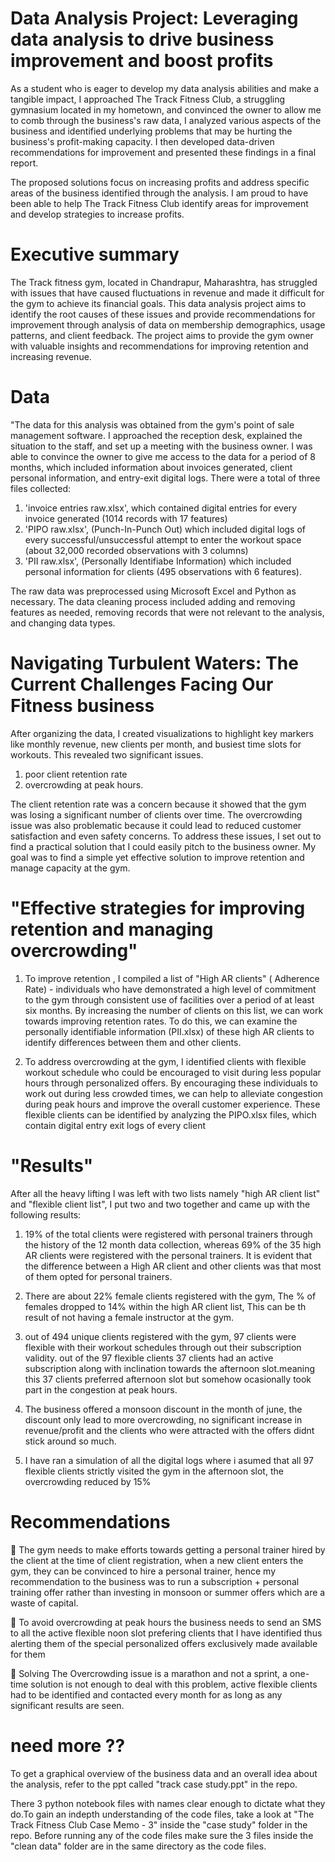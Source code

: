 # Data Analysis Project: Leveraging data analysis to drive business improvement and boost profits

As a student who is eager to develop my data analysis abilities and make a tangible impact, I approached The Track Fitness Club, a struggling gymnasium located in my hometown, and convinced the owner to allow me to comb through the business's raw data, I analyzed various aspects of the business and identified underlying problems that may be hurting the business's profit-making capacity. I then developed data-driven recommendations for improvement and presented these findings in a final report.

The proposed solutions focus on increasing profits and address specific areas of the business identified through the analysis. I am proud to have been able to help The Track Fitness Club identify areas for improvement and develop strategies to increase profits.

# Executive summary

The Track fitness gym, located in Chandrapur, Maharashtra, has struggled with issues that have caused fluctuations in revenue and made it difficult for the gym to achieve its financial goals. This data analysis project aims to identify the root causes of these issues and provide recommendations for improvement through analysis of data on membership demographics, usage patterns, and client feedback. The project aims to provide the gym owner with valuable insights and recommendations for improving retention and increasing revenue.

 # Data

 "The data for this analysis was obtained from the gym's point of sale management software. I approached the reception desk, explained the situation to the staff, and set up a meeting with the business owner. I was able to convince the owner to give me access to the data for a period of 8 months, which included information about invoices generated, client personal information, and entry-exit digital logs. There were a total of three files collected: 
 1. 'invoice entries raw.xlsx', which contained digital entries for every invoice generated (1014 records with 17 features)
 2. 'PIPO raw.xlsx', (Punch-In-Punch Out) which included digital logs of every successful/unsuccessful attempt to enter the workout space (about 32,000 recorded observations with 3 columns)
 3. 'PII raw.xlsx', (Personally Identifiabe Information) which included personal information for clients (495 observations with 6 features). 
 
 The raw data was preprocessed using Microsoft Excel and Python as necessary. The data cleaning process included adding and removing features as needed, removing records that were not relevant to the analysis, and changing data types.


 # Navigating Turbulent Waters: The Current Challenges Facing Our Fitness business

After organizing the data, I created visualizations to highlight key markers like monthly revenue, new clients per month, and busiest time slots for workouts. This revealed two significant issues.

1. poor client retention rate
2. overcrowding at peak hours. 

The client retention rate was a concern because it showed that the gym was losing a significant number of clients over time. The overcrowding issue was also problematic because it could lead to reduced customer satisfaction and even safety concerns. To address these issues, I set out to find a practical solution that I could easily pitch to the business owner. My goal was to find a simple yet effective solution to improve retention and manage capacity at the gym.

# "Effective strategies for improving retention and managing overcrowding"

1. To improve retention , I compiled a list of "High AR clients" ( Adherence Rate) - individuals who have demonstrated a high level of commitment to the gym through consistent use of facilities over a period of at least six months. By increasing the number of clients on this list, we can work towards improving retention rates. To do this, we can examine the personally identifiable information (PII.xlsx) of these high AR clients to identify differences between them and other clients. 

2. To address overcrowding at the gym, I identified clients with flexible workout schedule who could be encouraged to visit during less popular hours through personalized offers. By encouraging these individuals to work out during less crowded times, we can help to alleviate congestion during peak hours and improve the overall customer experience. These flexible clients can be identified by analyzing the PIPO.xlsx files, which contain digital entry exit logs of every client

# "Results"

After all the heavy lifting I was left with two lists namely "high AR client list" and "flexible client list", I put two and two together and came up with the following results:

1. 19% of the total clients were registered with personal trainers through the history of the 12 month data collection, whereas 69% of the 35 high AR clients  were registered with the personal trainers. It is evident that the difference between a High AR client and other clients was that most of them opted for personal trainers.

2. There are about 22% female clients registered with the gym, The % of females dropped to 14% within the high AR client list, This can be th result of not having a female instructor at the gym.

3. out of 494 unique clients registered with the gym, 97 clients were flexible with their workout schedules through out their subscription validity. out of the 97 flexible clients 37 clients had an active subscription along with inclination towards the afternoon slot.meaning this 37 clients preferred afternoon slot but somehow ocasionally took part in the congestion at peak hours.

4. The business offered a monsoon discount in the month of june, the discount only lead to more overcrowding, no significant increase in revenue/profit and the clients who were attracted with the offers didnt stick around so much.

5. I have ran a simulation of all the digital logs where i asumed that all 97 flexible clients strictly visited the gym in the afternoon slot, the overcrowding reduced by 15%

# Recommendations

	The gym needs to make efforts towards getting a personal trainer hired by the client at the time of client registration, when a new client enters the gym, they can be convinced to hire a personal trainer, hence my recommendation to the business was to run a subscription + personal training offer rather than investing in monsoon or summer offers which are a waste of capital.

	To avoid overcrowding at peak hours the business needs to send an SMS to all the active flexible noon slot prefering clients that I have identified thus alerting them of the special personalized offers exclusively made available for them

	Solving The Overcrowding issue is a marathon and not a sprint, a one-time solution is not enough to deal with this problem, active flexible clients had to be identified and contacted every month for as long as any significant results are seen.

# need more ??

To get a graphical overview of the business data and an overall idea about the analysis, refer to the ppt called "track case study.ppt" in the repo.

There 3 python notebook files with names clear enough to dictate what they do.To gain an indepth understanding of the code files, take a look at "The Track Fitness Club Case Memo - 3" inside the "case study" folder in the repo. Before running any of the code files make sure the 3 files inside the "clean data" folder are in the same directory as the code files.


